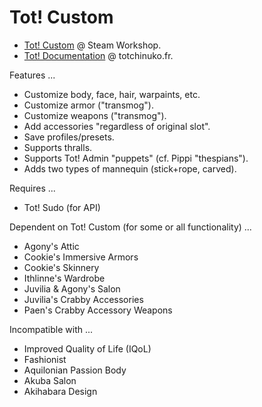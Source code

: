 # Tot! Custom

- [Tot! Custom](https://steamcommunity.com/sharedfiles/filedetails/?id=2886779102) @ Steam Workshop.
- [Tot! Documentation](https://apiconan.totchinuko.fr/#/) @ totchinuko.fr.

Features ...

- Customize body, face, hair, warpaints, etc.
- Customize armor ("transmog").
- Customize weapons ("transmog").
- Add accessories "regardless of original slot".
- Save profiles/presets.
- Supports thralls.
- Supports Tot! Admin "puppets" (cf. Pippi "thespians").
- Adds two types of mannequin (stick+rope, carved).

Requires ...

- Tot! Sudo (for API)

Dependent on Tot! Custom (for some or all functionality) ...

- Agony's Attic
- Cookie's Immersive Armors
- Cookie's Skinnery
- Ithlinne's Wardrobe
- Juvilia & Agony's Salon
- Juvilia's Crabby Accessories
- Paen's Crabby Accessory Weapons

Incompatible with ...

- Improved Quality of Life (IQoL)
- Fashionist
- Aquilonian Passion Body
- Akuba Salon
- Akihabara Design

